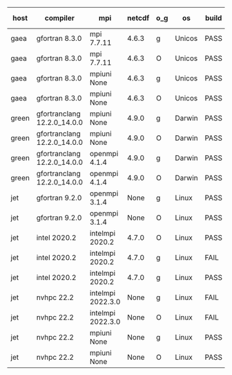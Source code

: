 

| host     | compiler                              | mpi                      | netcdf        | o_g        | os       | build       | u_pass          | u_fail          | s_pass            | s_fail            | e_pass             | e_fail             | nuopc_pass       | nuopc_fail       | artifacts link          |
|----------|---------------------------------------|--------------------------|---------------|------------|----------|-------------|-----------------|-----------------|-------------------|-------------------|--------------------|--------------------|------------------|------------------|-------------------------|
| gaea | gfortran 8.3.0 | mpi 7.7.11  | 4.6.3  | g | Unicos | PASS | None | None | None | None | None | None | None | None | <a href="https://github.com/esmf-org/esmf-test-artifacts/tree/1facf11750e85450bec3085a6950bf6ece15706e/develop/gfortran/8.3.0/g/mpi/7.7.11" target="_blank">1facf11</a> | 
| gaea | gfortran 8.3.0 | mpi 7.7.11  | 4.6.3  | O | Unicos | PASS | None | None | None | None | None | None | None | None | <a href="https://github.com/esmf-org/esmf-test-artifacts/tree/49d2ac3e0f89d477af24ab2e038f681620e640fc/develop/gfortran/8.3.0/O/mpi/7.7.11" target="_blank">49d2ac3</a> | 
| gaea | gfortran 8.3.0 | mpiuni None  | 4.6.3  | g | Unicos | PASS | None | None | None | None | None | None | None | None | <a href="https://github.com/esmf-org/esmf-test-artifacts/tree/7310d26b876d76f96cbdea2f4b3e506de74b3f48/develop/gfortran/8.3.0/g/mpiuni/None" target="_blank">7310d26</a> | 
| gaea | gfortran 8.3.0 | mpiuni None  | 4.6.3  | O | Unicos | PASS | None | None | None | None | None | None | None | None | <a href="https://github.com/esmf-org/esmf-test-artifacts/tree/5886dd38ac8342a4c9769a740ffd4910cc47b831/develop/gfortran/8.3.0/O/mpiuni/None" target="_blank">5886dd3</a> | 
| green | gfortranclang 12.2.0_14.0.0 | mpiuni None  | 4.9.0  | g | Darwin | PASS | 12338 | 0 | 8 | 0 | 43 | 0 | None | None | <a href="https://github.com/esmf-org/esmf-test-artifacts/tree/55df45f8550c6025b6b0937b1126236f570213c5/develop/gfortranclang/12.2.0_14.0.0/g/mpiuni/None" target="_blank">55df45f</a> | 
| green | gfortranclang 12.2.0_14.0.0 | mpiuni None  | 4.9.0  | O | Darwin | PASS | None | None | None | None | None | None | None | None | <a href="https://github.com/esmf-org/esmf-test-artifacts/tree/5e1c7dd49ec7a7089762581c667e8a8767849554/develop/gfortranclang/12.2.0_14.0.0/O/mpiuni/None" target="_blank">5e1c7dd</a> | 
| green | gfortranclang 12.2.0_14.0.0 | openmpi 4.1.4  | 4.9.0  | g | Darwin | PASS | 13916 | 1 | 49 | 0 | 80 | 0 | 52 | 0 | <a href="https://github.com/esmf-org/esmf-test-artifacts/tree/2d57bebdff2c964bcc0ab95136fb42f669115e54/develop/gfortranclang/12.2.0_14.0.0/g/openmpi/4.1.4" target="_blank">2d57beb</a> | 
| green | gfortranclang 12.2.0_14.0.0 | openmpi 4.1.4  | 4.9.0  | O | Darwin | PASS | 13914 | 3 | 49 | 0 | 80 | 0 | 52 | 0 | <a href="https://github.com/esmf-org/esmf-test-artifacts/tree/77b315985ca51256fcbb0ce8250aced9ee719118/develop/gfortranclang/12.2.0_14.0.0/O/openmpi/4.1.4" target="_blank">77b3159</a> | 
| jet | gfortran 9.2.0 | openmpi 3.1.4  | None  | g | Linux | PASS | None | None | None | None | None | None | None | None | <a href="https://github.com/esmf-org/esmf-test-artifacts/tree/f11867dad637d4767efa4b0d71683fdc70042263/develop/gfortran/9.2.0/g/openmpi/3.1.4" target="_blank">f11867d</a> | 
| jet | gfortran 9.2.0 | openmpi 3.1.4  | None  | O | Linux | PASS | None | None | None | None | None | None | None | None | <a href="https://github.com/esmf-org/esmf-test-artifacts/tree/572294523172a48c901ab062db65257a732058e8/develop/gfortran/9.2.0/O/openmpi/3.1.4" target="_blank">5722945</a> | 
| jet | intel 2020.2 | intelmpi 2020.2  | 4.7.0  | O | Linux | PASS | None | None | None | None | None | None | None | None | <a href="https://github.com/esmf-org/esmf-test-artifacts/tree/4b22c68e21dd770711a3323fe9531caf929174d1/develop/intel/2020.2/O/intelmpi/2020.2" target="_blank">4b22c68</a> | 
| jet | intel 2020.2 | intelmpi 2020.2  | 4.7.0  | g | Linux | FAIL | None | None | None | None | None | None | None | None | <a href="https://github.com/esmf-org/esmf-test-artifacts/tree/de14d8bdaca5e24b72e695af2549079609aa9838/develop/intel/2020.2/g/intelmpi/2020.2" target="_blank">de14d8b</a> | 
| jet | intel 2020.2 | intelmpi 2020.2  | 4.7.0  | g | Linux | PASS | None | None | None | None | None | None | None | None | <a href="https://github.com/esmf-org/esmf-test-artifacts/tree/de14d8bdaca5e24b72e695af2549079609aa9838/develop/intel/2020.2/g/intelmpi/2020.2" target="_blank">de14d8b</a> | 
| jet | nvhpc 22.2 | intelmpi 2022.3.0  | None  | g | Linux | FAIL | None | None | None | None | None | None | None | None | <a href="https://github.com/esmf-org/esmf-test-artifacts/tree/b7885a448f6050077acd918688c0bda274e1f953/develop/nvhpc/22.2/g/intelmpi/2022.3.0" target="_blank">b7885a4</a> | 
| jet | nvhpc 22.2 | intelmpi 2022.3.0  | None  | O | Linux | FAIL | None | None | None | None | None | None | None | None | <a href="https://github.com/esmf-org/esmf-test-artifacts/tree/7a60d930a40dc5817ca738e263d1914d1e0d5143/develop/nvhpc/22.2/O/intelmpi/2022.3.0" target="_blank">7a60d93</a> | 
| jet | nvhpc 22.2 | mpiuni None  | None  | g | Linux | PASS | None | None | None | None | None | None | None | None | <a href="https://github.com/esmf-org/esmf-test-artifacts/tree/a3d9f23d4127a6e36804585a1e3e4c309a088f6e/develop/nvhpc/22.2/g/mpiuni/None" target="_blank">a3d9f23</a> | 
| jet | nvhpc 22.2 | mpiuni None  | None  | O | Linux | PASS | None | None | None | None | None | None | None | None | <a href="https://github.com/esmf-org/esmf-test-artifacts/tree/8a2ab0edd77946ec108830fbcfff4e007976730e/develop/nvhpc/22.2/O/mpiuni/None" target="_blank">8a2ab0e</a> | 
